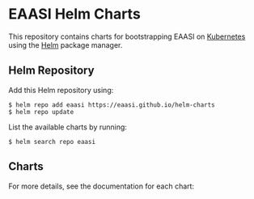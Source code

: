 # EAASI Helm Charts

This repository contains charts for bootstrapping EAASI on [Kubernetes](https://kubernetes.io/)
using the [Helm](https://helm.sh) package manager.

## Helm Repository

Add this Helm repository using:
```console
$ helm repo add eaasi https://eaasi.github.io/helm-charts
$ helm repo update
```

List the available charts by running:
```console
$ helm search repo eaasi
```

## Charts

For more details, see the documentation for each chart:
